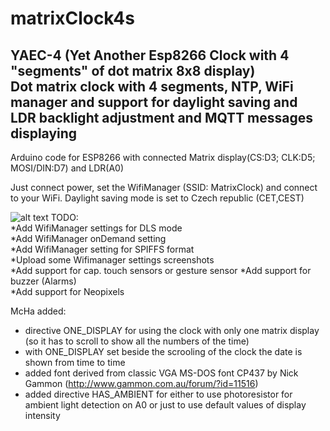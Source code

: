 # matrixClock4s

YAEC-4 (Yet Another Esp8266 Clock with 4 "segments" of dot matrix 8x8 display)  
Dot matrix clock with 4 segments, NTP, WiFi manager and support for daylight saving and LDR backlight adjustment and MQTT messages displaying
---

Arduino code for ESP8266 with connected Matrix display(CS:D3; CLK:D5; MOSI/DIN:D7) and LDR(A0)

Just connect power, set the WifiManager (SSID: MatrixClock) and connect to your WiFi. Daylight saving mode is set to Czech republic (CET,CEST)

![alt text](https://raw.githubusercontent.com/owarek/matrixClock4s/master/img/IMG_20181207_142341.jpg)
TODO:  
*Add WifiManager settings for DLS mode  
*Add WifiManager onDemand setting  
*Add WifiManager setting for SPIFFS format  
*Upload some Wifimanager settings screenshots   
*Add support for cap. touch sensors or gesture sensor 
*Add support for buzzer (Alarms)  
*Add support for Neopixels  

McHa added: 
* directive ONE_DISPLAY for using the clock with only one matrix display (so it has to scroll to show all the numbers of the time)
* with ONE_DISPLAY set beside the scrooling of the clock the date is shown from time to time
* added font derived from classic VGA MS-DOS font CP437 by Nick Gammon (http://www.gammon.com.au/forum/?id=11516)
* added directive HAS_AMBIENT for either to use photoresistor for ambient light detection on A0 or just to use default values of display intensity
